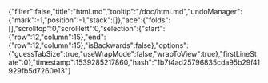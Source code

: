 {"filter":false,"title":"html.md","tooltip":"/doc/html.md","undoManager":{"mark":-1,"position":-1,"stack":[]},"ace":{"folds":[],"scrolltop":0,"scrollleft":0,"selection":{"start":{"row":12,"column":15},"end":{"row":12,"column":15},"isBackwards":false},"options":{"guessTabSize":true,"useWrapMode":false,"wrapToView":true},"firstLineState":0},"timestamp":1539285217860,"hash":"1b7f4ad25796835cda95b29f41929fb5d7260e13"}